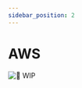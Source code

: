 ```yaml
---
sidebar_position: 2
---
```


# AWS

![👷 WIP](https://media1.giphy.com/media/SwP1HunIXetehTvy43/giphy.gif)
